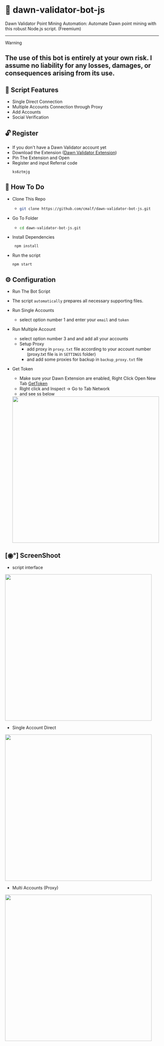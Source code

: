 # 🛜 dawn-validator-bot-js

Dawn Validator Point Mining Automation: Automate Dawn point mining with this robust Node.js script. (Freemium)
<br><hr>

> [!WARNING]
> ## The use of this bot is entirely at your own risk. I assume no liability for any losses, damages, or consequences arising from its use.

## 🦾 Script Features

- Single Direct Connection
- Multiple Accounts Connection through Proxy
- Add Accounts
- Social Verification

## 🔓 Register 

- If you don't have a Dawn Validator account yet
- Download the Extension ([Dawn Validator Extension](https://chromewebstore.google.com/detail/dawn-validator-chrome-ext/fpdkjdnhkakefebpekbdhillbhonfjjp))
- Pin The Extension and Open
- Register and input Referral code
  ```bash
  ks6ztmjg
  ```
## 🤔 How To Do

- Clone This Repo
  - ```bash
    git clone https://github.com/cmalf/dawn-validator-bot-js.git
    ```
- Go To Folder
  - ```bash
    cd dawn-validator-bot-js.git
    ```
- Install Dependencies
   ```bash
    npm install
    ``` 
- Run the script
  
  ```bash
  npm start
  ```

## ⚙️ Configuration

- Run The Bot Script
- The script `automatically` prepares all necessary supporting files.
- Run Single Accounts
  - select option number 1 and enter your `email` and `token`
    
- Run Multiple Account
  - select option number 3 and and add all your accounts
  - Setup Proxy
    - add proxy in `proxy.txt` file according to your account number (proxy.txt file is in `SETTINGS` folder)
    - and add some proxies for backup in `backup_proxy.txt` file

- Get Token
  - Make sure your Dawn Extension are enabled, Right Click Open New Tab [GetToken](https://chrome-extension://fpdkjdnhkakefebpekbdhillbhonfjjp/pages/dashboard.html)
  - Right click and Inspect -> Go to Tab Network
  - and see ss below
   <img src="https://github.com/user-attachments/assets/3ab78943-1ea9-44c5-a51b-a3cbbcc92ec9" widht=580 height=480 >


## [◉°] ScreenShoot

- script interface
  
<img src="https://github.com/user-attachments/assets/8f25c5b0-9b95-4ac4-a31b-a8184b3680ca" widht=580 height=480 >

- Single Account Direct

<img src="https://github.com/user-attachments/assets/c7940094-91d1-4304-ade7-ccc514b16c9e" widht=580 height=480 >

- Multi Accounts (Proxy)

<img src="https://github.com/user-attachments/assets/f7f38d5e-a778-4f36-adc3-7239b047240c" widht=580 height=480 >

